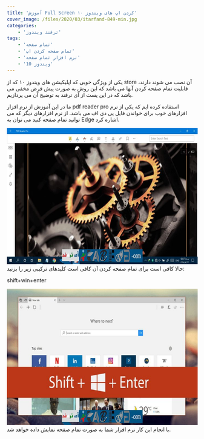 ```yaml
---
title: 'آموزش Full Screen کردن اپ های ویندوز ۱۰'
cover_image: /files/2020/03/itarfand-849-min.jpg
categories:
    - 'ترفند ویندوز'
tags:
    - 'تمام صفحه'
    - 'تمام صفحه کردن اپ'
    - 'نرم افزار تمام صفحه'
    - 'ویندوز 10'
---
```


یکی از ویژگی خوبی که اپلیکیشن های ویندوز ۱۰ که از store آن نصب می شوند دارند، قابلیت تمام صفحه کردن آنها می باشد که این روش به صورت پیش فرض مخفی می باشد که در این پست از آی ترفند به توضیح آن می پردازیم.

ما در این آموزش از نرم افزار pdf reader pro استفاده کرده ایم که یکی از نرم افزارهای خوب برای خواندن فایل پی دی اف می باشد. از نرم افزارهای دیگر که می توانید تمام صفحه کنید می توان به Edge اشاره کرد.

![mhkarami97](/files/2020/03/itarfand-846-min.jpg)  
حالا کافی است برای تمام صفحه کردن آن کافی است کلیدهای ترکیبی زیر را بزنید:

shift+win+enter

![mhkarami97](/files/2020/03/itarfand-847-min.jpg)  
با انجام این کار نرم افزار شما به صورت تمام صفحه نمایش داده خواهد شد.